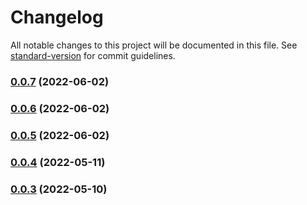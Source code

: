 # Changelog

All notable changes to this project will be documented in this file. See [standard-version](https://github.com/conventional-changelog/standard-version) for commit guidelines.

### [0.0.7](https://github.com/whpptjs/whppt-tagging/compare/v0.0.6...v0.0.7) (2022-06-02)

### [0.0.6](https://github.com/whpptjs/whppt-tagging/compare/v0.0.5...v0.0.6) (2022-06-02)

### [0.0.5](https://github.com/whpptjs/whppt-tagging/compare/v0.0.4...v0.0.5) (2022-06-02)

### [0.0.4](https://github.com/whpptjs/whppt-tagging/compare/v0.0.3...v0.0.4) (2022-05-11)

### [0.0.3](https://github.com/whpptjs/whppt-tagging/compare/v0.0.2...v0.0.3) (2022-05-10)
